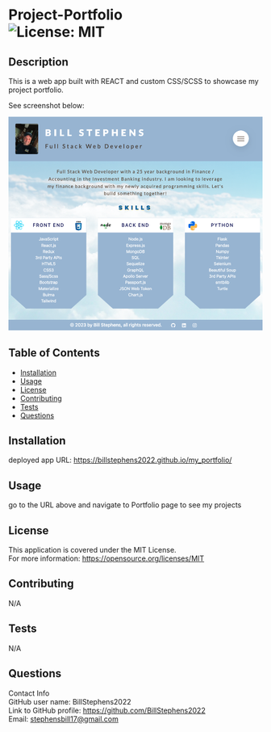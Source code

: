 # Project-Portfolio<br>![License: MIT](https://img.shields.io/badge/License-MIT-yellow.svg)

  ## Description

  This is a web app built with REACT and custom CSS/SCSS to showcase my project portfolio.
  
  See screenshot below:
  
![screenshot](./public/images/screenshot.png)

  ## Table of Contents
  
  - [Installation](#installation)
  - [Usage](#usage)
  - [License](#license)
  - [Contributing](#contributing)
  - [Tests](#tests)
  - [Questions](#questions)
  
  ## Installation
  
  deployed app URL:  https://billstephens2022.github.io/my_portfolio/
  
  ## Usage
  
  go to the URL above and navigate to Portfolio page to see my projects

  ## License
This application is covered under the MIT License.
<br>For more information: https://opensource.org/licenses/MIT
  
  ## Contributing
  N/A
  
  ## Tests
  N/A

  ## Questions
  Contact Info<br>
  GitHub user name: BillStephens2022<br>
  Link to GitHub profile: https://github.com/BillStephens2022<br>
  Email: stephensbill17@gmail.com
